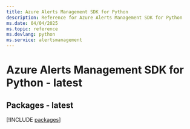 ```yaml
---
title: Azure Alerts Management SDK for Python
description: Reference for Azure Alerts Management SDK for Python
ms.date: 04/04/2025
ms.topic: reference
ms.devlang: python
ms.service: alertsmanagement
---
```

# Azure Alerts Management SDK for Python - latest
## Packages - latest
[!INCLUDE [packages](alerts-management-index.md)]